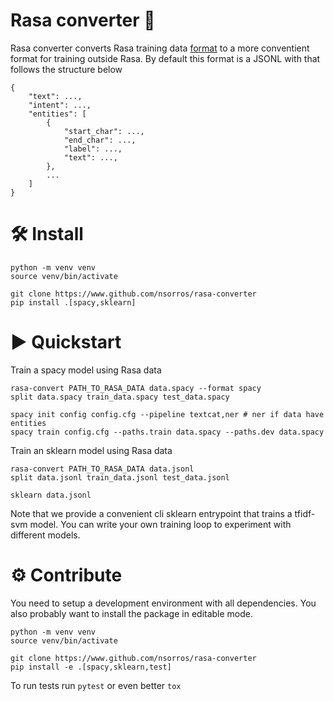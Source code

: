 # Rasa converter 💬

Rasa converter converts Rasa training data [format](https://rasa.com/docs/rasa/next/training-data-format) to a more conventient format
for training outside Rasa. By default this format is a JSONL with that follows the structure below
```
{
    "text": ...,
    "intent": ...,
    "entities": [
        {
            "start_char": ...,
            "end_char": ...,
            "label": ...,
            "text": ...,
        },
        ...
    ]
}
```

# 🛠 Install

```
python -m venv venv
source venv/bin/activate

git clone https://www.github.com/nsorros/rasa-converter
pip install .[spacy,sklearn]
```

# ▶️ Quickstart

Train a spacy model using Rasa data

```
rasa-convert PATH_TO_RASA_DATA data.spacy --format spacy
split data.spacy train_data.spacy test_data.spacy

spacy init config config.cfg --pipeline textcat,ner # ner if data have entities
spacy train config.cfg --paths.train data.spacy --paths.dev data.spacy
```

Train an sklearn model using Rasa data
```
rasa-convert PATH_TO_RASA_DATA data.jsonl
split data.jsonl train_data.jsonl test_data.jsonl

sklearn data.jsonl
```
Note that we provide a convenient cli sklearn entrypoint
that trains a tfidf-svm model. You can write your own training
loop to experiment with different models.

# ⚙️ Contribute

You need to setup a development environment with all dependencies. You
also probably want to install the package in editable mode.

```
python -m venv venv
source venv/bin/activate

git clone https://www.github.com/nsorros/rasa-converter
pip install -e .[spacy,sklearn,test]
```

To run tests run `pytest` or even better `tox`
